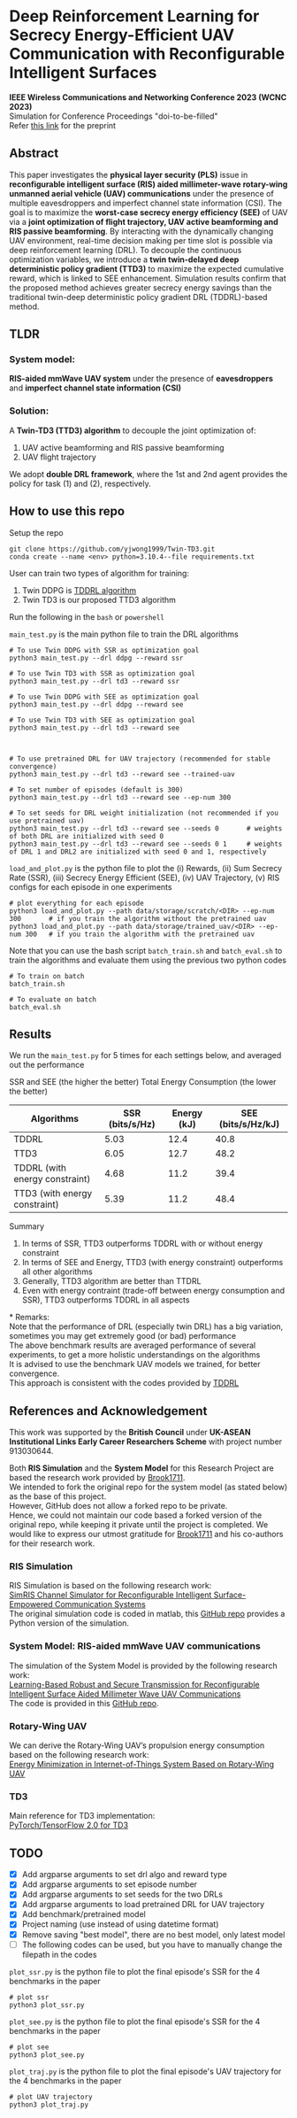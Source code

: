 # Deep Reinforcement Learning for Secrecy Energy-Efficient UAV Communication with Reconfigurable Intelligent Surfaces

**IEEE Wireless Communications and Networking Conference 2023 (WCNC 2023)** </br>
Simulation for Conference Proceedings "doi-to-be-filled" </br>
Refer [this link](https://github.com/yjwong1999/Twin-TD3/blob/main/WCNC2023%20WS-09%20%231570879488.pdf) for the preprint

## Abstract
This paper investigates the **physical layer security (PLS)** issue in **reconfigurable intelligent surface (RIS) aided millimeter-wave rotary-wing unmanned aerial vehicle (UAV) communications** under the presence of multiple eavesdroppers and imperfect channel state information (CSI). The goal is to maximize the **worst-case secrecy energy efficiency (SEE)** of UAV via a **joint optimization of flight trajectory, UAV active beamforming and RIS passive beamforming**. By interacting with the dynamically changing UAV environment, real-time decision making per time slot is possible via deep reinforcement learning (DRL). To decouple the continuous optimization variables, we introduce a **twin twin-delayed deep deterministic policy gradient (TTD3)** to maximize the expected cumulative reward, which is linked to SEE enhancement. Simulation results confirm that the proposed method achieves greater secrecy energy savings than the traditional twin-deep deterministic policy gradient DRL (TDDRL)-based method. 

## TLDR

### System model: 
**RIS-aided mmWave UAV system** under the presence of **eavesdroppers** and **imperfect channel state information (CSI)** </br>

### Solution: 
A **Twin-TD3 (TTD3) algorithm** to decouple the joint optimization of:
1. UAV active beamforming and RIS passive beamforming 
2. UAV flight trajectory

We adopt **double DRL framework**, where the 1st and 2nd agent provides the policy for task (1) and (2), respectively.

## How to use this repo

Setup the repo
```
git clone https://github.com/yjwong1999/Twin-TD3.git
conda create --name <env> python=3.10.4--file requirements.txt
```

User can train two types of algorithm for training:
1. Twin DDPG is [TDDRL algorithm](https://doi.org/10.1109/LWC.2021.3081464)
2. Twin TD3 is our proposed TTD3 algorithm

Run the following  in the `bash` or `powershell`

`main_test.py` is the main python file to train the DRL algorithms
```shell
# To use Twin DDPG with SSR as optimization goal
python3 main_test.py --drl ddpg --reward ssr

# To use Twin TD3 with SSR as optimization goal
python3 main_test.py --drl td3 --reward ssr

# To use Twin DDPG with SEE as optimization goal
python3 main_test.py --drl ddpg --reward see

# To use Twin TD3 with SEE as optimization goal
python3 main_test.py --drl td3 --reward see



# To use pretrained DRL for UAV trajectory (recommended for stable convergence)
python3 main_test.py --drl td3 --reward see --trained-uav

# To set number of episodes (default is 300)
python3 main_test.py --drl td3 --reward see --ep-num 300

# To set seeds for DRL weight initialization (not recommended if you use pretrained uav)
python3 main_test.py --drl td3 --reward see --seeds 0       # weights of both DRL are initialized with seed 0
python3 main_test.py --drl td3 --reward see --seeds 0 1     # weights of DRL 1 and DRL2 are initialized with seed 0 and 1, respectively
```

`load_and_plot.py` is the python file to plot the (i) Rewards, (ii) Sum Secrecy Rate (SSR), (iii) Secrecy Energy Efficient (SEE), (iv) UAV Trajectory, (v) RIS configs for each episode in one experiments
```shell
# plot everything for each episode
python3 load_and_plot.py --path data/storage/scratch/<DIR> --ep-num 300       # if you train the algorithm without the pretrained uav
python3 load_and_plot.py --path data/storage/trained_uav/<DIR> --ep-num 300   # if you train the algorithm with the pretrained uav
```

Note that you can use the bash script `batch_train.sh` and `batch_eval.sh` to train the algorithms and evaluate them using the previous two python codes
```shell
# To train on batch
batch_train.sh

# To evaluate on batch
batch_eval.sh
```

## Results

We run the ```main_test.py``` for 5 times for each settings below, and averaged out the performance

SSR and SEE              (the higher the better)
Total Energy Consumption (the lower the better)

| Algorithms                     | SSR (bits/s/Hz)| Energy (kJ) | SEE (bits/s/Hz/kJ)|
|--------------------------------|----------------|-------------|-------------------|
| TDDRL                          | 5.03           | 12.4        | 40.8              |
| TTD3                           | 6.05           | 12.7        | 48.2              |
| TDDRL (with energy constraint) | 4.68           | 11.2        | 39.4              |
| TTD3  (with energy constraint) | 5.39           | 11.2        | 48.4              |

Summary
1. In terms of SSR, TTD3 outperforms TDDRL with or without energy constraint
2. In terms of SEE and Energy, TTD3 (with energy constraint) outperforms all other algorithms
3. Generally, TTD3 algorithm are better than TTDRL
4. Even with energy contraint (trade-off between energy consumption and SSR), TTD3 outperforms TDDRL in all aspects

\* Remarks: </br>
Note that the performance of DRL (especially twin DRL) has a big variation, sometimes you may get extremely good (or bad) performance </br>
The above benchmark results are averaged performance of several experiments, to get a more holistic understandings on the algorithms </br>
It is advised to use the benchmark UAV models we trained, for better convergence. </br>
This approach is consistent with the codes provided by [TDDRL](https://github.com/Brook1711/WCL-pulish-code)

## References and Acknowledgement

This work was supported by the **British Council** under **UK-ASEAN Institutional Links Early Career Researchers Scheme** with project number 913030644.

Both **RIS Simulation** and the **System Model** for this Research Project are based the research work provided by [Brook1711](https://github.com/Brook1711). </br>
We intended to fork the original repo for the system model (as stated below) as the base of this project. </br>
However, GitHub does not allow a forked repo to be private. </br>
Hence, we could not maintain our code based a forked version of the original repo, while keeping it private until the project is completed.
We would like to express our utmost gratitude for [Brook1711](https://github.com/Brook1711) and his co-authors for their research work.

### RIS Simulation
RIS Simulation is based on the following research work: </br>
[SimRIS Channel Simulator for Reconfigurable Intelligent Surface-Empowered Communication Systems](https://ieeexplore.ieee.org/document/9282349) </br>
The original simulation code is coded in matlab, this [GitHub repo](https://github.com/Brook1711/RIS_components) provides a Python version of the simulation.

### System Model: RIS-aided mmWave UAV communications
The simulation of the System Model is provided by the following research work: </br>
[Learning-Based Robust and Secure Transmission for Reconfigurable Intelligent Surface Aided Millimeter Wave UAV Communications](https://doi.org/10.1109/LWC.2021.3081464) </br>
The code is provided in this [GitHub repo](https://github.com/Brook1711/WCL-pulish-code).

### Rotary-Wing UAV
We can derive the Rotary-Wing UAV’s propulsion energy consumption based on the following research work: </br>
[Energy Minimization in Internet-of-Things System Based on Rotary-Wing UAV](https://doi.org/10.1109/LWC.2019.2916549)

### TD3
Main reference for TD3 implementation: </br>
[PyTorch/TensorFlow 2.0 for TD3](https://github.com/philtabor/Actor-Critic-Methods-Paper-To-Code/tree/master/TD3)


## TODO
- [x] Add argparse arguments to set drl algo and reward type
- [x] Add argparse arguments to set episode number
- [x] Add argparse arguments to set seeds for the two DRLs
- [x] Add argparse arguments to load pretrained DRL for UAV trajectory
- [x] Add benchmark/pretrained model
- [x] Project naming (use <DRL>_<Reward>_<Num> instead of using datetime format)
- [x] Remove saving "best model", there are no best model, only latest model
- [ ] The following codes can be used, but you have to manually change the filepath in the codes

`plot_ssr.py` is the python file to plot the final episode's SSR for the 4 benchmarks in the paper
```shell
# plot ssr
python3 plot_ssr.py
```

`plot_see.py` is the python file to plot the final episode's SSR for the 4 benchmarks in the paper
```shell
# plot see
python3 plot_see.py
```

`plot_traj.py` is the python file to plot the final episode's UAV trajectory for the 4 benchmarks in the paper
```shell
# plot UAV trajectory
python3 plot_traj.py
```

